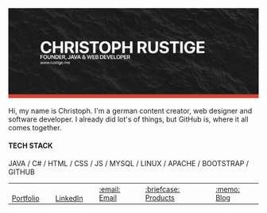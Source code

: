 <img src="https://raw.githubusercontent.com/miit0o/miit0o/master/banner.png" alt="Banner about Christoph Rustige">

Hi, my name is Christoph. I'm a german content creator, web designer and software developer. I already did lot's of things, but GitHub is, where it all comes together.

#### TECH STACK

JAVA / C# / HTML / CSS / JS / MYSQL / LINUX / APACHE / BOOTSTRAP / GITHUB

<table align="center">
    <tr>
        <td>
            <a href="https://rustige.me" target="_blank">
                <img src="https://rustige.me/favicon.ico" width="16px" height="16px">
                Portfolio
            </a>
        </td>
        <td>
            <a href="https://www.linkedin.com/in/christoph-rustige" target="_blank">
                <img src="https://www.linkedin.com/favicon.ico" width="16px" height="16px">
                LinkedIn
            </a>
        </td>
        <td>
            <a href="mailto:christoph@rustige.me" target="_blank">
                :email: Email
            </a>
        </td>
        <td>
            <a href="https://rustige.me/products.html" target="_blank">
                :briefcase: Products
            </a>
        </td>
        <td>
            <a href="https://blog.rustige.me/" target="_blank">
                :memo: Blog
            </a>
        </td>
    </tr>
</table>
